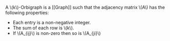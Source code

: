 A \\(k\\)-Orbigraph is a [[Graph]] such that the adjacency matrix \\(A\\) has the following properties:

- Each entry is a non-negative integer.
- The sum of each row is \\(k\\).
- If \\(A_{ij}\\) is non-zero then so is \\(A_{ji}\\)